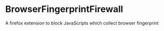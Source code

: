 # BrowserFingerprintFirewall
A firefox extension to block JavaScripts which collect browser fingerprint
